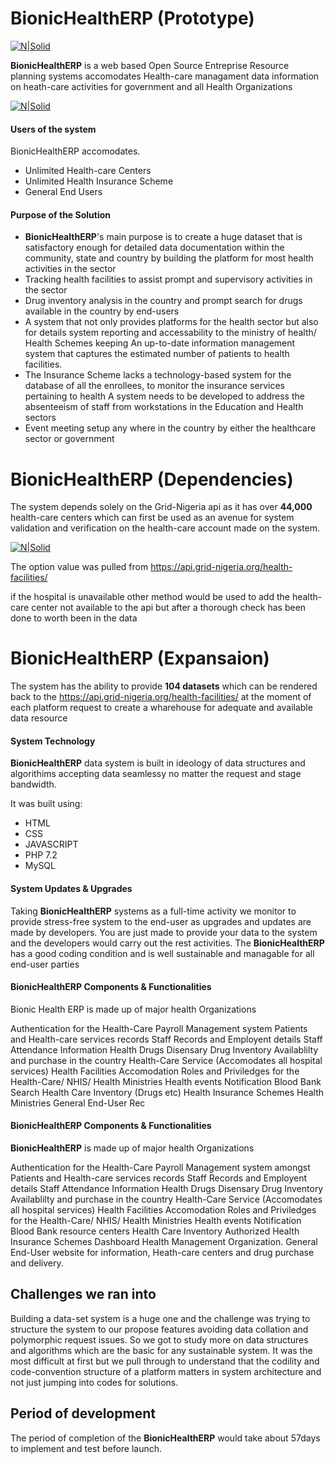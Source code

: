 # BionicHealthERP (Prototype)

[![N|Solid](https://imgur.com/nAsbleF.png)](#)

**BionicHealthERP** is a web based Open Source Entreprise Resource planning systems accomodates Health-care managament data information on heath-care activities for government and all Health Organizations

[![N|Solid](https://imgur.com/3Q4NEBz.png)](#)


#### Users of the system

BionicHealthERP accomodates.

* Unlimited Health-care Centers
* Unlimited Health Insurance Scheme
* General End Users 

#### Purpose of the Solution

* **BionicHealthERP**'s main purpose is to create a huge dataset that is satisfactory enough for detailed data documentation within the community, state and country by building the platform for most health activities in the sector
* Tracking health facilities to assist prompt and supervisory activities in the sector
* Drug inventory analysis in the country and prompt search for drugs available in the country by end-users
* A system that not only provides platforms for the health sector but also for details system reporting and accessability to the ministry of health/ Health Schemes keeping An up-to-date information management system that captures the estimated number of patients to health facilities.
* The Insurance Scheme lacks a technology-based system for the database of all the enrollees, to monitor the insurance services pertaining to health
A system needs to be developed to address the absenteeism of staff from workstations in the Education and Health sectors
* Event meeting setup any where in the country by either the healthcare sector or government

# BionicHealthERP (Dependencies)

The system depends solely on the Grid-Nigeria api as it has over **44,000** health-care centers which can first be used as an avenue for system validation and verification on the health-care account made on the system.

[![N|Solid](https://imgur.com/50G1vup.png)](#)

The option value was pulled from https://api.grid-nigeria.org/health-facilities/ 

if the hospital is unavailable other method would be used to add the health-care center not available to the api but after a thorough check has been done to worth been in the data

# BionicHealthERP (Expansaion)

The system has the ability to provide **104 datasets** which can be rendered back to the https://api.grid-nigeria.org/health-facilities/ at the moment of each platform request to create a wharehouse for adequate and available data resource


#### System Technology 

**BionicHealthERP** data system is built in ideology of data structures and algorithims accepting data seamlessy no matter the request and stage bandwidth.

It was built using:

* HTML
* CSS
* JAVASCRIPT
* PHP 7.2
* MySQL


#### System Updates & Upgrades 

Taking **BionicHealthERP** systems as a full-time activity we monitor to provide stress-free system to the end-user as upgrades and updates are made by developers. You are just made to provide your data to the system and the developers would carry out the rest activities. The **BionicHealthERP** has a good coding condition and is well sustainable and managable for all end-user parties


#### BionicHealthERP Components & Functionalities

Bionic Health ERP is made up of major health Organizations

Authentication for the Health-Care
Payroll Management system
Patients and Health-care services records
Staff Records and Employent details
Staff Attendance Information
Health Drugs Disensary
Drug Inventory Availablilty and purchase in the country
Health-Care Service (Accomodates all hospital services)
Health Facilities Accomodation
Roles and Priviledges for the Health-Care/ NHIS/ Health Ministries
Health events Notification
Blood Bank Search
Health Care Inventory (Drugs etc)
Health Insurance Schemes
Health Ministries
General End-User Rec
 
 #### BionicHealthERP Components & Functionalities

**BionicHealthERP** is made up of major health Organizations

Authentication for the Health-Care
Payroll Management system amongst 
Patients and Health-care services records
Staff Records and Employent details
Staff Attendance Information
Health Drugs Disensary
Drug Inventory Availablilty and purchase in the country
Health-Care Service (Accomodates all hospital services)
Health Facilities Accomodation
Roles and Priviledges for the Health-Care/ NHIS/ Health Ministries
Health events Notification
Blood Bank resource centers
Health Care Inventory
Authorized Health Insurance Schemes Dashboard
Health Management Organization. 
General End-User website for information, Heath-care centers and drug purchase and delivery.
 
## Challenges we ran into
Building a data-set system is a huge one and the challenge was trying to structure the system to our propose features avoiding data collation and polymorphic request issues. So we got to study more on data structures and algorithms which are the basic for any sustainable system. It was the most difficult at first but we pull through to understand that the codility and code-convention structure of a platform matters in system architecture and not just jumping into codes for solutions.

## Period of development
The period of completion of the **BionicHealthERP** would take about 57days to implement and test before launch.


